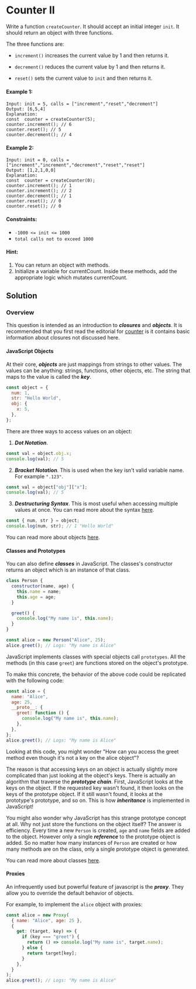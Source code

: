 # Counter II

Write a function `createCounter`. It should accept an initial integer `init`. It should return an object with three functions.

The three functions are:

- `increment()` increases the current value by 1 and then returns it.

- `decrement()` reduces the current value by 1 and then returns it.

- `reset()` sets the current value to `init` and then returns it.

#### Example 1:

```
Input: init = 5, calls = ["increment","reset","decrement"]
Output: [6,5,4]
Explanation:
const  counter = createCounter(5);
counter.increment(); // 6
counter.reset(); // 5
counter.decrement(); // 4
```

#### Example 2:

```
Input: init = 0, calls = ["increment","increment","decrement","reset","reset"]
Output: [1,2,1,0,0]
Explanation:
const  counter = createCounter(0);
counter.increment(); // 1
counter.increment(); // 2
counter.decrement(); // 1
counter.reset(); // 0
counter.reset(); // 0
```

#### Constraints:

- `-1000 <= init <= 1000`
- `total calls not to exceed 1000`

#### Hint:

1. You can return an object with methods.
2. Initialize a variable for currentCount. Inside these methods, add the appropriate logic which mutates currentCount.

## Solution

### Overview

This question is intended as an introduction to _**closures**_ and _**objects**_. It is recommended that you first read the editorial for [counter](https://leetcode.com/problems/counter/editorial/) is it contains basic information about closures not discussed here.

#### JavaScript Objects

At their core, _**objects**_ are just mappings from strings to other values. The values can be anything: strings, functions, other objects, etc. The string that maps to the value is called the _**key**_.

```javascript
const object = {
  num: 1,
  str: "Hello World",
  obj: {
    x: 5,
  },
};
```

There are three ways to access values on an object:

1.  _**Dot Notation**_.

```javascript
const val = object.obj.x;
console.log(val); // 5
```

2.  _**Bracket Notation**_. This is used when the key isn't valid variable name. For example `".123"`.

```javascript
const val = object["obj"]["x"];
console.log(val); // 5
```

3.  _**Destructuring Syntax**_. This is most useful when accessing multiple values at once. You can read more about the syntax [here](https://developer.mozilla.org/en-US/docs/Web/JavaScript/Reference/Operators/Destructuring_assignment).

```javascript
const { num, str } = object;
console.log(num, str); // 1 "Hello World"
```

You can read more about objects [here](https://developer.mozilla.org/en-US/docs/Web/JavaScript/Guide/Working_with_objects).

#### Classes and Prototypes

You can also define _**classes**_ in JavaScript. The classes's constructor returns an object which is an instance of that class.

```javascript
class Person {
  constructor(name, age) {
    this.name = name;
    this.age = age;
  }

  greet() {
    console.log("My name is", this.name);
  }
}

const alice = new Person("Alice", 25);
alice.greet(); // Logs: "My name is Alice"
```

JavaScript implements classes with special objects call `prototypes`. All the methods (in this case `greet`) are functions stored on the object's prototype.

To make this concrete, the behavior of the above code could be replicated with the following code:

```javascript
const alice = {
  name: "Alice",
  age: 25,
  __proto__: {
    greet: function () {
      console.log("My name is", this.name);
    },
  },
};
alice.greet(); // Logs: "My name is Alice"
```

Looking at this code, you might wonder "How can you access the greet method even though it's not a key on the alice object"?

The reason is that accessing keys on an object is actually slightly more complicated than just looking at the object's keys. There is actually an algorithm that traverse the _**prototype chain**_. First, JavaScript looks at the keys on the object. If the requested key wasn't found, it then looks on the keys of the prototype object. If it still wasn't found, it looks at the prototype's prototype, and so on. This is how _**inheritance**_ is implemented in JavaScript!

You might also wonder why JavaScript has this strange prototype concept at all. Why not just store the functions on the object itself? The answer is efficiency. Every time a new `Person` is created, `age` and `name` fields are added to the object. However only a single _**reference**_ to the prototype object is added. So no matter how many instances of `Person` are created or how many methods are on the class, only a single prototype object is generated.

You can read more about classes [here](https://developer.mozilla.org/en-US/docs/Web/JavaScript/Reference/Classes).

#### Proxies

An infrequently used but powerful feature of javascript is the _**proxy**_. They allow you to override the default behavior of objects.

For example, to implement the `alice` object with proxies:

```javascript
const alice = new Proxy(
  { name: "Alice", age: 25 },
  {
    get: (target, key) => {
      if (key === "greet") {
        return () => console.log("My name is", target.name);
      } else {
        return target[key];
      }
    },
  }
);
alice.greet(); // Logs: "My name is Alice"
```

